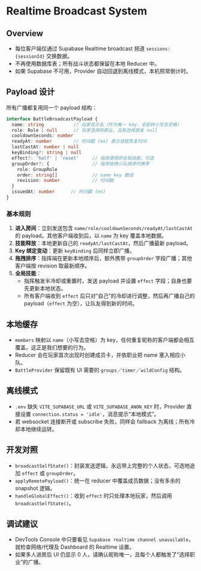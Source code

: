 # Realtime Broadcast System

## Overview
- 每位客户端仅通过 Supabase Realtime broadcast 频道 `sessions:{sessionId}` 交换数据。
- 不再使用数据库表；所有战斗状态都保留在本地 Reducer 中。
- 如果 Supabase 不可用，Provider 自动回退到离线模式，本机照常倒计时。

## Payload 设计
所有广播都复用同一个 payload 结构：

```ts
interface BattleBroadcastPayload {
  name: string           // 玩家显示名（作为唯一 key，全部转小写去空格）
  role: Role | null      // 玩家选择的职业，没有选择就发 null
  cooldownSeconds: number
  readyAt: number        // 时间戳 (ms) 表示技能恢复时间
  lastCastAt: number | null
  keyBinding?: string | null
  effect?: 'half' | 'reset'     // 指挥使用的全局技能，可选
  groupOrder?: {                // 指挥拖拽小队顺序时携带
    role: GroupRole
    order: string[]             // name key 数组
    revision: number            // 时间戳
  }
  issuedAt: number      // 时间戳 (ms)
}
```

### 基本规则
1. **进入房间**：立刻发送包含 `name/role/cooldownSeconds/readyAt/lastCastAt` 的 payload。其他客户端收到后，以 `name` 为 key 覆盖本地数据。
2. **技能释放**：本地更新自己的 `readyAt/lastCastAt`，然后广播最新 payload。
3. **Key 绑定变动**：更新 `keyBinding` 后同样立即广播。
4. **拖拽排序**：指挥端在更新本地顺序后，额外携带 `groupOrder` 字段广播；其他客户端按 revision 取最新顺序。
5. **全局技能**：
   - 指挥触发半冷却或重置时，发送 payload 并设置 `effect` 字段；自身也要先更新本地状态。
   - 所有客户端收到 `effect` 后只对“自己”的冷却进行调整，然后再广播自己的 payload（`effect` 为空），让队友得到新的时间。

## 本地缓存
- `members` 映射以 `name`（小写去空格）为 key，任何重复昵称的客户端都会相互覆盖，这正是我们想要的行为。
- Reducer 会在玩家首次出现时创建成员卡，并依职业把 name 塞入相应小队。
- `BattleProvider` 保留既有 UI 需要的 `groups`／`timer`／`wildConfig` 结构。

## 离线模式
- `.env` 缺失 `VITE_SUPABASE_URL` 或 `VITE_SUPABASE_ANON_KEY` 时，Provider 直接设置 `connection.status = 'idle'`，消息提示“本地模式”。
- 若 websocket 连接断开或 subscribe 失败，同样会 fallback 为离线；所有冷却本地继续运转。

## 开发对照
- `broadcastSelfState()`：封装发送逻辑，永远带上完整的个人状态，可选地追加 `effect` 或 `groupOrder`。
- `applyRemotePayload()`：统一在 reducer 中覆盖成员数据；没有多余的 snapshot 逻辑。
- `handleGlobalEffect()`：收到 `effect` 时只处理本地玩家，然后调用 `broadcastSelfState()`。

## 调试建议
- DevTools Console 中只要看见 `Supabase realtime channel unavailable`，就检查网络/代理及 Dashboard 的 Realtime 设置。
- 如果多人进房后 UI 仍显示 0 人，请确认昵称唯一，且每个人都触发了“选择职业”的广播。
